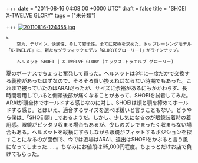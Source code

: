 
+++
date = "2011-08-16 04:08:00 +0000 UTC"
draft = false
title = "SHOEI X-TWELVE GLORY"
tags = ["未分類"]

+++
<a href="http://blog.daruyanagi.net/wp-content/uploads/2011/08/20110816-124455.jpg"><img src="http://blog.daruyanagi.net/wp-content/uploads/2011/08/20110816-124455.jpg" alt="20110816-124455.jpg" class="alignnone size-full"/></a>

    >
        空力、デザイン、快適性、そして安全性。全てに究極を求めた、トップレーシングモデル「X-TWELVE」に、新たなグラフィックモデル「GLORY(グローリー)」がラインナップ。

        ヘルメット SHOEI | X-TWELVE GLORY (エックス-トゥエルブ グローリー)
    
夏のボーナスでちょっと奮発して買った。ヘルメットは3年に一度だかで交換する義務があったはずなので、そろそろ買い換えねばならない時期でもあった。これまで被っていたのはARAIだったが、サイズに余裕があるにもかかわらず、長時間着用していると側頭後部が痛くなることがあって、SHOEIを試着してみた。ARAIが頭全体でホールドする感じなのに対し、SHOEIは頬と顎を締めてホールドする感じ。とはいえ、適合するサイズを選べば緩いと言うこともない。どうやら僕は_「SHOEI頭」_であるようだ。しかし、少し気になるのが眼鏡装着時の着用感。眼鏡がピッタリ収まる場合もあるが、少しのズレでまったく収まらない場合もある。ヘルメットを縦横にずらしながら眼鏡がフィットするポジションを探すことになるのが面倒で、今では近場はARAI、遠出はSHOEIをかぶると言う風になってしまった……。ちなみにお値段は65,000円程度。ちょっとだけお店で負けてもらった。


